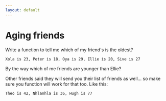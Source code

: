 ```yaml
---
layout: default
---
```


# Aging friends

Write a function to tell me which of my friend's is the oldest?

`Xola is 23, Peter is 18, Oya is 29, Ellie is 20, Sive is 27`

By the way which of me friends are younger than Ellie?

Other friends said they will send you their list of friends as well... so make sure you function will work for that too. Like this:

`Theo is 42, Nhlanhla is 36, Hugh is 77`
